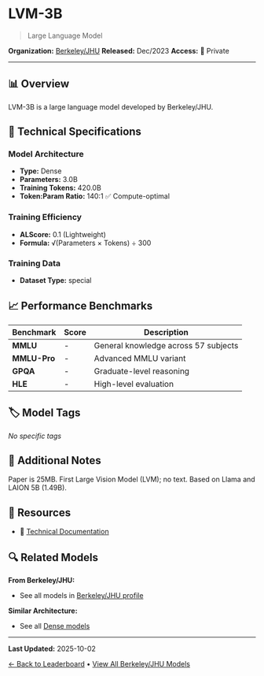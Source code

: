# LVM-3B

> Large Language Model

**Organization:** [Berkeley/JHU](../../labs/berkeleyjhu.md)
**Released:** Dec/2023
**Access:** 🔴 Private

---

## 📊 Overview

LVM-3B is a large language model developed by Berkeley/JHU.

## 🔧 Technical Specifications

### Model Architecture
- **Type:** Dense
- **Parameters:** 3.0B
- **Training Tokens:** 420.0B
- **Token:Param Ratio:** 140:1 ✅ Compute-optimal

### Training Efficiency
- **ALScore:** 0.1 (Lightweight)
- **Formula:** √(Parameters × Tokens) ÷ 300

### Training Data
- **Dataset Type:** special

## 📈 Performance Benchmarks

| Benchmark | Score | Description |
|-----------|-------|-------------|
| **MMLU** | - | General knowledge across 57 subjects |
| **MMLU-Pro** | - | Advanced MMLU variant |
| **GPQA** | - | Graduate-level reasoning |
| **HLE** | - | High-level evaluation |

## 🏷️ Model Tags

_No specific tags_

## 📝 Additional Notes

Paper is 25MB. First Large Vision Model (LVM); no text. Based on Llama and LAION 5B (1.49B).

## 🔗 Resources

- 📄 [Technical Documentation](https://arxiv.org/abs/2312.00785)

## 🔍 Related Models

**From Berkeley/JHU:**
- See all models in [Berkeley/JHU profile](../../labs/berkeleyjhu.md)

**Similar Architecture:**
- See all [Dense models](../../architectures/dense.md)

---

**Last Updated:** 2025-10-02

[← Back to Leaderboard](../../README.md) • [View All Berkeley/JHU Models](../../labs/berkeleyjhu.md)
